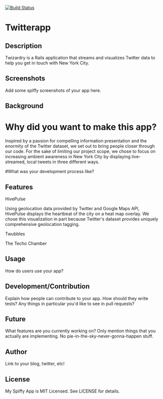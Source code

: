 [![Build Status](https://travis-ci.org/twizards/twitter-app.svg?branch=master)](https://travis-ci.org/twizards/twitter-app)
# Twitterapp

## Description

Twizardry is a Rails application that streams and visualizes Twitter data to help you get in touch with New York City.

## Screenshots

Add some spiffy screenshots of your app here.

## Background

# Why did you want to make this app? 

Inspired by a passion for compelling information presentation and the enormity of the Twitter dataset, we set out to bring people closer through our code. For the sake of limiting our project scope, we chose to focus on increasing ambient awareness in New York City by displaying live-streamed, local tweets in three different ways.

#What was your development process like?

## Features

HivePulse

Using geolocation data provided by Twitter and Google Maps API, HivePulse displays the heartbeat of the city on a heat map overlay. We chose this visualization in part because Twitter's dataset provides uniquely comprehensive geolocation tagging.

Twubbles

The Techo Chamber

## Usage

How do users use your app?

## Development/Contribution

Explain how people can contribute to your app. How should they write tests?
Any things in particular you'd like to see in pull requests?

## Future

What features are you currently working on? Only mention things that you
actually are implementing. No pie-in-the-sky-never-gonna-happen stuff.

## Author

Link to your blog, twitter, etc!

## License

My Spiffy App is MIT Licensed. See LICENSE for details.
